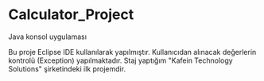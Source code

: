# Calculator_Project
Java konsol uygulaması

Bu proje Eclipse IDE kullanılarak yapılmıştır.
Kullanıcıdan alınacak değerlerin kontrolü (Exception) yapılmaktadır.
Staj yaptığım "Kafein Technology Solutions" şirketindeki ilk projemdir.
